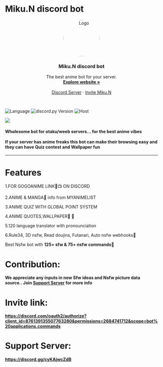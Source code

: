 # Miku.N discord bot
<p align="center">
  <a href="https://discord.com/oauth2/authorize?client_id=876139135507763280&permissions=2684741712&scope=bot%20applications.commands">
    <img src="https://imgur.com/WSN5bOS.jpg" alt="Logo" width="120" height="120" style="border-radius: 50%">
  </a>

  <h3 align="center">Miku.N discord bot</h3>

  <p align="center">
    The best anime bot for your server.
    <br />
    <a href="https://top.gg/bot/876139135507763280"><strong>Explore website »</strong></a>
    <br />
    <br />
    <a href="https://discord.gg/gZbUXsvqMZ">Discord Server</a>
    ·
    <a href="https://discord.com/oauth2/authorize?client_id=876139135507763280&permissions=2684741712&scope=bot%20applications.commands">Invite Miku.N</a>
  </p>
<br>
</p>

![Language](https://img.shields.io/badge/lang-Python%203.9-crimson)
![discord.py Version](https://img.shields.io/badge/lib-discord.py%201.7.3-royalblue)
![Host](https://img.shields.io/badge/host-heroku-blueviolet)


<a href="https://top.gg/bot/876139135507763280">
  <img src="https://top.gg/api/widget/876139135507763280.svg">
</a>


<h4>Wholesome bot for otaku/weeb servers... for the best anime vibes<br><br>
If your server has anime freaks this bot can make their browsing easy and they can have Quiz contest and Wallpaper fun</h4>
<hr>

# Features
1.FOR GOGOANIME LINK🔗📺 ON DISCORD

2.ANIME & MANGA🤩 info from MYANIMELIST

3.ANIME QUIZ WITH GLOBAL POINT SYSTEM

4.ANIME QUOTES,WALLPAPER🎊 🎉

5.120 language translator with pronounciation

6.Rule34, 3D nsfw, Read doujins, Futanari, Auto nsfw webhooks🔞

Best Nsfw bot with <b> 125+ sfw & 75+ nsfw <b> commands🎀

# Contribution: <br>
We appreciate any inputs in new Sfw ideas and Nsfw picture data source.. Join [Support Server](https://discord.gg/cyKAjwcZdB) for more info


# Invite link:<br>
https://discord.com/oauth2/authorize?client_id=876139135507763280&permissions=2684741712&scope=bot%20applications.commands

# Support Server:<br>
https://discord.gg/cyKAjwcZdB



